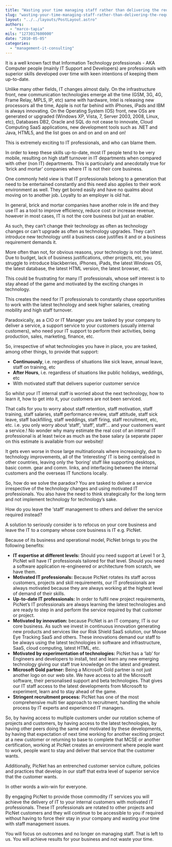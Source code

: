 ```yaml
---
title: "Wasting your time managing staff rather than delivering the required IT services?"
slug: "wasting-your-time-managing-staff-rather-than-delivering-the-required-it-services"
layout: "../../layouts/PostLayout.astro"
authors: 
  - "marco-tapia"
mils: "1273017600000"
date: "2010-05-05"
categories: 
  - "management-it-consulting"
---
```


It is a well known fact that Information Technology professionals - AKA Computer people (mainly IT Support and Developers) are professionals with superior skills developed over time with keen intentions of keeping them up-to-date.

Unlike many other fields, IT changes almost daily. On the infrastructure front, new communication technologies emerge all the time (GSM, 3G, 4G, Frame Relay, MPLS, IP, etc) same with hardware, Intel is releasing new processors all the time, Apple is not far behind with iPhones, iPads and IBM is always innovating. On the Operating System (OS) front, new OSs are generated or upgraded (Windows XP, Vista, 7, Server 2003, 2008, Linux, etc), Databases DB2, Oracle and SQL do not cease to innovate, Cloud Computing SaaS applications, new development tools such as .NET and Java, HTML5, and the list goes on and on and on and on!

This is extremely exciting to IT professionals, and who can blame them.

In order to keep these skills up-to-date, most IT people tend to be very mobile, resulting on high staff turnover in IT departments when compared with other (non IT) departments. This is particularly and anecdotally true for ‘brick and mortar’ companies where IT is not their core business.

One commonly held view is that IT professionals belong to a generation that need to be entertained constantly and this need also applies to their work environment as well. They get bored easily and have no qualms about moving on to another job. Loyalty to an employer is old hat.

In general, brick and mortar companies have another role in life and they use IT as a tool to improve efficiency, reduce cost or increase revenue, however in most cases, IT is not the core business but just an enabler.

As such, they can’t change their technology as often as technology changes or can’t upgrade as often as technology upgrades. They can’t introduce new technology until a business case justifies it and or a business requirement demands it.

More often than not, for obvious reasons, your technology is not the latest. Due to budget, lack of business justifications, other projects, etc, you struggle to introduce blackberries, iPhones, iPads, the latest Windows OS, the latest database, the latest HTML version, the latest browser, etc.

This could be frustrating for many IT professionals, whose self interest is to stay ahead of the game and motivated by the exciting changes in technology.

This creates the need for IT professionals to constantly chase opportunities to work with the latest technology and seek higher salaries, creating mobility and high staff turnover.

Paradoxically, as a CIO or IT Manager you are tasked by your company to deliver a service, a support service to your customers (usually internal customers), who need your IT support to perform their activities, being production, sales, marketing, finance, etc.

So, irrespective of what technologies you have in place, you are tasked, among other things, to provide that support:

- **Continuously**, i.e. regardless of situations like sick leave, annual leave, staff on training, etc
- **After Hours**, i.e. regardless of situations like public holidays, weddings, etc
- With motivated staff that delivers superior customer service

So whilst your IT internal staff is worried about the next technology, how to learn it, how to get into it, your customers are not been serviced.

That calls for you to worry about staff retention, staff motivation, staff training, staff salaries, staff performance review, staff attitude, staff sick leave, staff backfilling, staff weddings, staff firing, staff recruitment, etc, etc. i.e. you only worry about ‘staff’, ‘staff’, staff’... and your customers want a service.! No wonder why many estimate the real cost of an internal IT professional is at least twice as much as the base salary (a separate paper on this estimate is available from our website)!

It gets even worse in those large multinationals where increasingly, due to technology improvements, all of the ‘interesting’ IT is being centralised in other countries, leaving only the ‘boring’ stuff like supporting desktops, basic comm. gear and comm. links, and interfacing between the internal customers and the overseas IT functions locally.

So, how do we solve the paradox? You are tasked to deliver a service irrespective of the technology changes and using motivated IT professionals. You also have the need to think strategically for the long term and not implement technology for technology’s sake.

How do you leave the ‘staff’ management to others and deliver the service required instead?

A solution to seriously consider is to refocus on your core business and leave the IT to a company whose core business is IT e.g. PicNet.

Because of its business and operational model, PicNet brings to you the following benefits:

- **IT expertise at different levels:** Should you need support at Level 1 or 3, PicNet will have IT professionals tailored for that level. Should you need a software application re-engineered or architecture from scratch, we have them.
- **Motivated IT professionals:** Because PicNet rotates its staff across customers, projects and skill requirements, our IT professionals are always motivated because they are always working at the highest level of demand of their skills.
- **Up-to-date IT professionals:** In order to fulfil new project requirements, PicNet’s IT professionals are always learning the latest technologies and are ready to step in and perform the service required by that customer or project.
- **Motivated by innovation:** because PicNet is an IT company, IT is our core business. As such we invest in continuous innovation generating new products and services like our Risk Shield SaaS solution, our Mouse Eye Tracking SaaS and others. These innovations demand our staff to be always using the latest technologies in software and infrastructure, SaaS, cloud computing, latest HTML, etc.
- **Motivated by experimentation of technologies:** PicNet has a ‘lab’ for Engineers and developers to install, test and learn any new emerging technology giving our staff true knowledge on the latest and greatest.
- **Microsoft Gold partner:** Being a Microsoft Gold partner is not just another logo on our web site. We have access to all the Microsoft software, their personalised support and beta technologies. That gives our IT staff access to the latest developments from Microsoft to experiment, learn and to stay ahead of the game.
- **Stringent recruitment process:** PicNet has one of the most comprehensive multi tier approach to recruitment, handling the whole process by IT experts and experienced IT managers.

So, by having access to multiple customers under our rotation scheme of projects and customers, by having access to the latest technologies, by having other peers doing the same and motivated by these developments, by having that expectation of next time working for another exciting project at a new customer or returning to base to complete that MCSE or another certification, working at PicNet creates an environment where people want to work, people want to stay and deliver that service that the customer wants.

Additionally, PicNet has an entrenched customer service culture, policies and practices that develop in our staff that extra level of superior service that the customer wants.

In other words a win-win for everyone.

By engaging PicNet to provide those commodity IT services you will achieve the delivery of IT to your internal customers with motivated IT professionals. These IT professionals are rotated to other projects and PicNet customers and they will continue to be accessible to you if required without having to force their stay in your company and wasting your time with staff management issues.

You will focus on outcomes and no longer on managing staff. That is left to us. You will achieve results for your business and not waste your time.
